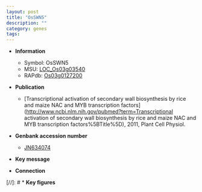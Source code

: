 ```yaml
---
layout: post
title: "OsSWN5"
description: ""
category: genes
tags: 
---
```


* **Information**  
    + Symbol: OsSWN5  
    + MSU: [LOC_Os03g03540](http://rice.plantbiology.msu.edu/cgi-bin/ORF_infopage.cgi?orf=LOC_Os03g03540)  
    + RAPdb: [Os03g0127200](http://rapdb.dna.affrc.go.jp/viewer/gbrowse_details/irgsp1?name=Os03g0127200)  

* **Publication**  
    + [Transcriptional activation of secondary wall biosynthesis by rice and maize NAC and MYB transcription factors](http://www.ncbi.nlm.nih.gov/pubmed?term=Transcriptional activation of secondary wall biosynthesis by rice and maize NAC and MYB transcription factors%5BTitle%5D), 2011, Plant Cell Physiol.

* **Genbank accession number**  
    + [JN634074](http://www.ncbi.nlm.nih.gov/nuccore/JN634074)

* **Key message**  

* **Connection**  

[//]: # * **Key figures**  


